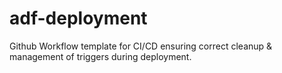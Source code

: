 # adf-deployment
Github Workflow template for CI/CD ensuring correct cleanup & management of triggers during deployment.
